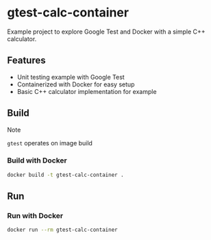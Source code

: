 # gtest-calc-container

Example project to explore Google Test and Docker with a simple C++ calculator.

## Features

- Unit testing example with Google Test
- Containerized with Docker for easy setup
- Basic C++ calculator implementation for example

## Build

> [!NOTE]
> `gtest` operates on image build

### Build with Docker

```bash
docker build -t gtest-calc-container .
```
<!-- 
### Build without Docker

```bash
``` -->

## Run

### Run with Docker

```bash
docker run --rm gtest-calc-container 
```

<!-- ### Run without Docker

```bash
``` -->
